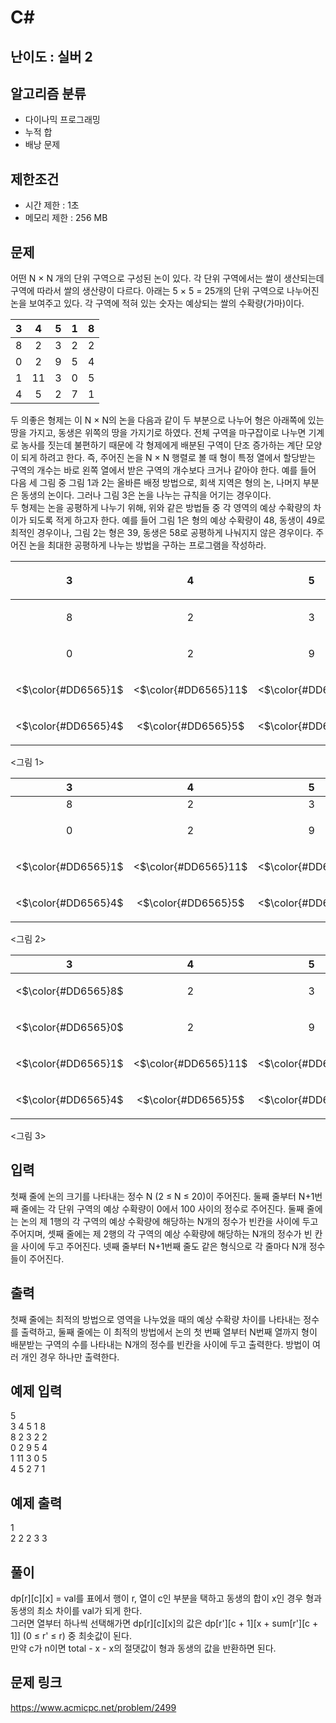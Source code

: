 # C#

## 난이도 : 실버 2

## 알고리즘 분류
  - 다이나믹 프로그래밍
  - 누적 합
  - 배낭 문제

## 제한조건
  - 시간 제한 : 1초
  - 메모리 제한 : 256 MB

## 문제
어떤 N × N 개의 단위 구역으로 구성된 논이 있다. 각 단위 구역에서는 쌀이 생산되는데 구역에 따라서 쌀의 생산량이 다르다. 아래는 5 × 5 = 25개의 단위 구역으로 나누어진 논을 보여주고 있다. 각 구역에 적혀 있는 숫자는 예상되는 쌀의 수확량(가마)이다.<br/>

|3|4|5|1|8|
|:---:|:---:|:---:|:---:|:---:|
|8|2|3|2|2|
|0|2|9|5|4|
|1|11|3|0|5|
|4|5|2|7|1|

두 의좋은 형제는 이 N × N의 논을 다음과 같이 두 부분으로 나누어 형은 아래쪽에 있는 땅을 가지고, 동생은 위쪽의 땅을 가지기로 하였다. 전체 구역을 마구잡이로 나누면 기계로 농사를 짓는데 불편하기 때문에 각 형제에게 배분된 구역이 단조 증가하는 계단 모양이 되게 하려고 한다. 즉, 주어진 논을 N × N 행렬로 볼 때 형이 특정 열에서 할당받는 구역의 개수는 바로 왼쪽 열에서 받은 구역의 개수보다 크거나 같아야 한다. 예를 들어 다음 세 그림 중 그림 1과 2는 올바른 배정 방법으로, 회색 지역은 형의 논, 나머지 부분은 동생의 논이다. 그러나 그림 3은 논을 나누는 규칙을 어기는 경우이다.<br/>
두 형제는 논을 공평하게 나누기 위해, 위와 같은 방법들 중 각 영역의 예상 수확량의 차이가 되도록 적게 하고자 한다. 예를 들어 그림 1은 형의 예상 수확량이 48, 동생이 49로 최적인 경우이나, 그림 2는 형은 39, 동생은 58로 공평하게 나눠지지 않은 경우이다. 주어진 논을 최대한 공평하게 나누는 방법을 구하는 프로그램을 작성하라. <br/>

|3|4|5|1|<p><$\color{#DD6565}8$</p>|
|:---:|:---:|:---:|:---:|:---:|
|8|2|3|2|<p><$\color{#DD6565}2$</p>|
|0|2|9|<p><$\color{#DD6565}5$</p>|<p><$\color{#DD6565}4$</p>|
|<p><$\color{#DD6565}1$</p>|<p><$\color{#DD6565}11$</p>|<p><$\color{#DD6565}3$</p>|<p><$\color{#DD6565}0$</p>|<p><$\color{#DD6565}5$</p>|
|<p><$\color{#DD6565}4$</p>|<p><$\color{#DD6565}5$</p>|<p><$\color{#DD6565}2$</p>|<p><$\color{#DD6565}7$</p>|<p><$\color{#DD6565}1$</p>|

<그림 1>

|3|4|5|1|8|
|:---:|:---:|:---:|:---:|:---:|
|8|2|3|2|2|
|0|2|9|<p><$\color{#DD6565}5$</p>|<p><$\color{#DD6565}4$</p>|
|<p><$\color{#DD6565}1$</p>|<p><$\color{#DD6565}11$</p>|<p><$\color{#DD6565}3$</p>|<p><$\color{#DD6565}0$</p>|<p><$\color{#DD6565}5$</p>|
|<p><$\color{#DD6565}4$</p>|<p><$\color{#DD6565}5$</p>|<p><$\color{#DD6565}2$</p>|<p><$\color{#DD6565}7$</p>|<p><$\color{#DD6565}1$</p>|

<그림 2>

|3|4|5|1|8|
|:---:|:---:|:---:|:---:|:---:|
|<p><$\color{#DD6565}8$</p>|2|3|2|2|
|<p><$\color{#DD6565}0$</p>|2|9|<p><$\color{#DD6565}5$</p>|<p><$\color{#DD6565}4$</p>|
|<p><$\color{#DD6565}1$</p>|<p><$\color{#DD6565}11$</p>|<p><$\color{#DD6565}3$</p>|<p><$\color{#DD6565}0$</p>|<p><$\color{#DD6565}5$</p>|
|<p><$\color{#DD6565}4$</p>|<p><$\color{#DD6565}5$</p>|<p><$\color{#DD6565}2$</p>|<p><$\color{#DD6565}7$</p>|<p><$\color{#DD6565}1$</p>|

<그림 3>


## 입력
첫째 줄에 논의 크기를 나타내는 정수 N (2 ≤ N ≤ 20)이 주어진다. 둘째 줄부터 N+1번째 줄에는 각 단위 구역의 예상 수확량이 0에서 100 사이의 정수로 주어진다. 둘째 줄에는 논의 제 1행의 각 구역의 예상 수확량에 해당하는 N개의 정수가 빈칸을 사이에 두고 주어지며, 셋째 줄에는 제 2행의 각 구역의 예상 수확량에 해당하는 N개의 정수가 빈 칸을 사이에 두고 주어진다. 넷째 줄부터 N+1번째 줄도 같은 형식으로 각 줄마다 N개 정수들이 주어진다.<br/>


## 출력
첫째 줄에는 최적의 방법으로 영역을 나누었을 때의 예상 수확량 차이를 나타내는 정수를 출력하고, 둘째 줄에는 이 최적의 방법에서 논의 첫 번째 열부터 N번째 열까지 형이 배분받는 구역의 수를 나타내는 N개의 정수를 빈칸을 사이에 두고 출력한다. 방법이 여러 개인 경우 하나만 출력한다.<br/>


## 예제 입력
5<br/>
3 4 5 1 8<br/>
8 2 3 2 2<br/>
0 2 9 5 4<br/>
1 11 3 0 5<br/>
4 5 2 7 1<br/>


## 예제 출력
1<br/>
2 2 2 3 3<br/>


## 풀이
dp[r][c][x] = val를 표에서 행이 r, 열이 c인 부분을 택하고 동생의 합이 x인 경우 형과 동생의 최소 차이를 val가 되게 한다.<br/>
그러면 열부터 하나씩 선택해가면 dp[r][c][x]의 값은 dp[r'][c + 1][x + sum[r'][c + 1]] (0 ≤ r' ≤ r) 중 최솟값이 된다.<br/>
만약 c가 n이면 total - x - x의 절댓값이 형과 동생의 값을 반환하면 된다.<br/>


## 문제 링크
https://www.acmicpc.net/problem/2499
